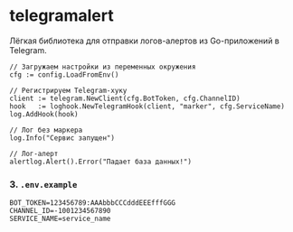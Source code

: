 # telegramalert

Лёгкая библиотека для отправки логов-алертов из Go-приложений в Telegram.

```
// Загружаем настройки из переменных окружения
cfg := config.LoadFromEnv()

// Регистрируем Telegram-хуку
client := telegram.NewClient(cfg.BotToken, cfg.ChannelID)
hook   := loghook.NewTelegramHook(client, "marker", cfg.ServiceName)
log.AddHook(hook)

// Лог без маркера
log.Info("Сервис запущен")

// Лог-алерт
alertlog.Alert().Error("Падает база данных!")
```

### 3. `.env.example`

```dotenv
BOT_TOKEN=123456789:AAAbbbCCCdddEEEfffGGG
CHANNEL_ID=-1001234567890
SERVICE_NAME=service_name
